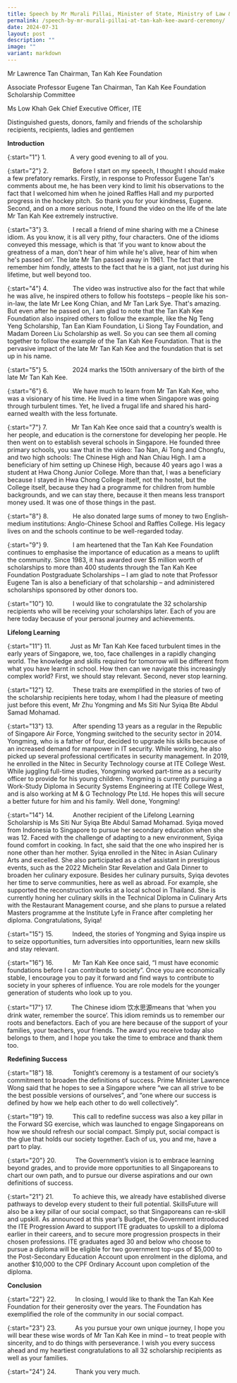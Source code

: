 ```yaml
---
title: Speech by Mr Murali Pillai, Minister of State, Ministry of Law & Ministry of Transport, at the Tan Kah Kee Foundation Scholarship Award Ceremony 2024, ITE College Central
permalink: /speech-by-mr-murali-pillai-at-tan-kah-kee-award-ceremony/
date: 2024-07-31
layout: post
description: ""
image: ""
variant: markdown
---
```

Mr Lawrence Tan
Chairman, Tan Kah Kee Foundation

Associate Professor Eugene Tan
Chairman, Tan Kah Kee Foundation Scholarship Committee

Ms Low Khah Gek
Chief Executive Officer, ITE

Distinguished guests, donors, family and friends of the scholarship recipients, recipients, ladies and gentlemen

**Introduction**

{:start="1"}
1.              A very good evening to all of you.

{:start="2"}
2.              Before I start on my speech, I thought I should make a few prefatory remarks. Firstly, in response to Professor Eugene Tan's comments about me, he has been very kind to limit his observations to the fact that I welcomed him when he joined Raffles Hall and my purported progress in the hockey pitch.  So thank you for your kindness, Eugene. Second, and on a more serious note, I found the video on the life of the late Mr Tan Kah Kee extremely instructive.

{:start="3"}
3.              I recall a friend of mine sharing with me a Chinese idiom. As you know, it is all very pithy, four characters. One of the idioms conveyed this message, which is that ‘if you want to know about the greatness of a man, don't hear of him while he's alive, hear of him when he's passed on’. The late Mr Tan passed away in 1961. The fact that we remember him fondly, attests to the fact that he is a giant, not just during his lifetime, but well beyond too.

{:start="4"}
4.              The video was instructive also for the fact that while he was alive, he inspired others to follow his footsteps – people like his son-in-law, the late Mr Lee Kong Chian, and Mr Tan Lark Sye. That's amazing. But even after he passed on, I am glad to note that the Tan Kah Kee Foundation also inspired others to follow the example, like the Ng Teng Yeng Scholarship, Tan Ean Kiam Foundation, Li Siong Tay Foundation, and Madam Doreen Liu Scholarship as well. So you can see them all coming together to follow the example of the Tan Kah Kee Foundation. That is the pervasive impact of the late Mr Tan Kah Kee and the foundation that is set up in his name.

{:start="5"}
5.              2024 marks the 150th anniversary of the birth of the late Mr Tan Kah Kee.

{:start="6"}
6.              We have much to learn from Mr Tan Kah Kee, who was a visionary of his time. He lived in a time when Singapore was going through turbulent times. Yet, he lived a frugal life and shared his hard-earned wealth with the less fortunate.

{:start="7"}
7.              Mr Tan Kah Kee once said that a country’s wealth is her people, and education is the cornerstone for developing her people. He then went on to establish several schools in Singapore. He founded three primary schools, you saw that in the video: Tao Nan, Ai Tong and Chongfu, and two high schools: The Chinese High and Nan Chiau High. I am a beneficiary of him setting up Chinese High, because 40 years ago I was a student at Hwa Chong Junior College. More than that, I was a beneficiary because I stayed in Hwa Chong College itself, not the hostel, but the College itself, because they had a programme for children from humble backgrounds, and we can stay there, because it then means less transport money used. It was one of those things in the past.

{:start="8"}
8.              He also donated large sums of money to two English-medium institutions: Anglo-Chinese School and Raffles College. His legacy lives on and the schools continue to be well-regarded today.

{:start="9"}
9.              I am heartened that the Tan Kah Kee Foundation continues to emphasise the importance of education as a means to uplift the community. Since 1983, it has awarded over $5 million worth of scholarships to more than 400 students through the Tan Kah Kee Foundation Postgraduate Scholarships – I am glad to note that Professor Eugene Tan is also a beneficiary of that scholarship – and administered scholarships sponsored by other donors too.

{:start="10"}
10.           I would like to congratulate the 32 scholarship recipients who will be receiving your scholarships later. Each of you are here today because of your personal journey and achievements.

**Lifelong Learning**

{:start="11"}
11.           Just as Mr Tan Kah Kee faced turbulent times in the early years of Singapore, we, too, face challenges in a rapidly changing world. The knowledge and skills required for tomorrow will be different from what you have learnt in school. How then can we navigate this increasingly complex world? First, we should stay relevant. Second, never stop learning.

{:start="12"}
12.           These traits are exemplified in the stories of two of the scholarship recipients here today, whom I had the pleasure of meeting just before this event, Mr Zhu Yongming and Ms Siti Nur Syiqa Bte Abdul Samad Mohamad.

{:start="13"}
13.           After spending 13 years as a regular in the Republic of Singapore Air Force, Yongming switched to the security sector in 2014. Yongming, who is a father of four, decided to upgrade his skills because of an increased demand for manpower in IT security. While working, he also picked up several professional certificates in security management. In 2019, he enrolled in the Nitec in Security Technology course at ITE College West. While juggling full-time studies, Yongming worked part-time as a security officer to provide for his young children. Yongming is currently pursuing a Work-Study Diploma in Security Systems Engineering at ITE College West, and is also working at M & G Technology Pte Ltd. He hopes this will secure a better future for him and his family. Well done, Yongming!

{:start="14"}
14.           Another recipient of the Lifelong Learning Scholarship is Ms Siti Nur Syiqa Bte Abdul Samad Mohamad. Syiqa moved from Indonesia to Singapore to pursue her secondary education when she was 12. Faced with the challenge of adapting to a new environment, Syiqa found comfort in cooking. In fact, she said that the one who inspired her is none other than her mother. Syiqa enrolled in the Nitec in Asian Culinary Arts and excelled. She also participated as a chef assistant in prestigious events, such as the 2022 Michelin Star Revelation and Gala Dinner to broaden her culinary exposure. Besides her culinary pursuits, Syiqa devotes her time to serve communities, here as well as abroad. For example, she supported the reconstruction works at a local school in Thailand. She is currently honing her culinary skills in the Technical Diploma in Culinary Arts with the Restaurant Management course, and she plans to pursue a related Masters programme at the Institute Lyfe in France after completing her diploma. Congratulations, Syiqa!

{:start="15"}
15.           Indeed, the stories of Yongming and Syiqa inspire us to seize opportunities, turn adversities into opportunities, learn new skills and stay relevant.

{:start="16"}
16.           Mr Tan Kah Kee once said, “I must have economic foundations before I can contribute to society”. Once you are economically stable, I encourage you to pay it forward and find ways to contribute to society in your spheres of influence. You are role models for the younger generation of students who look up to you.

{:start="17"}
17.           The Chinese idiom 饮水思源means that ‘when you drink water, remember the source’. This idiom reminds us to remember our roots and benefactors. Each of you are here because of the support of your families, your teachers, your friends. The award you receive today also belongs to them, and I hope you take the time to embrace and thank them too.

**Redefining Success**

{:start="18"}
18.           Tonight’s ceremony is a testament of our society’s commitment to broaden the definitions of success. Prime Minister Lawrence Wong said that he hopes to see a Singapore where “we can all strive to be the best possible versions of ourselves”, and “one where our success is defined by how we help each other to do well collectively”.

{:start="19"}
19.           This call to redefine success was also a key pillar in the Forward SG exercise, which was launched to engage Singaporeans on how we should refresh our social compact. Simply put, social compact is the glue that holds our society together. Each of us, you and me, have a part to play.

{:start="20"}
20.           The Government’s vision is to embrace learning beyond grades, and to provide more opportunities to all Singaporeans to chart our own path, and to pursue our diverse aspirations and our own definitions of success.

{:start="21"}
21.           To achieve this, we already have established diverse pathways to develop every student to their full potential. SkillsFuture will also be a key pillar of our social compact, so that Singaporeans can re-skill and upskill. As announced at this year’s Budget, the Government introduced the ITE Progression Award to support ITE graduates to upskill to a diploma earlier in their careers, and to secure more progression prospects in their chosen professions. ITE graduates aged 30 and below who choose to pursue a diploma will be eligible for two government top-ups of $5,000 to the Post-Secondary Education Account upon enrolment in the diploma, and another $10,000 to the CPF Ordinary Account upon completion of the diploma.

**Conclusion**

{:start="22"}
22.           In closing, I would like to thank the Tan Kah Kee Foundation for their generosity over the years. The Foundation has exemplified the role of the community in our social compact.

{:start="23"}
23.           As you pursue your own unique journey, I hope you will bear these wise words of Mr Tan Kah Kee in mind – to treat people with sincerity, and to do things with perseverance. I wish you every success ahead and my heartiest congratulations to all 32 scholarship recipients as well as your families.

{:start="24"}
24.           Thank you very much.
